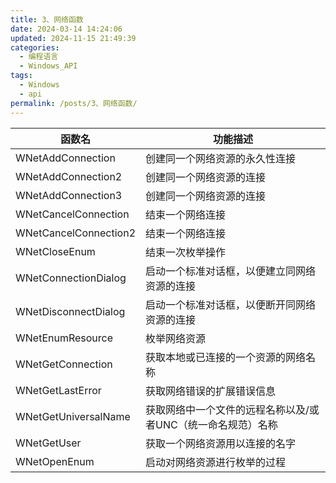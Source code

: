 ```yaml
---
title: 3、网络函数
date: 2024-03-14 14:24:06
updated: 2024-11-15 21:49:39
categories:
  - 编程语言
  - Windows_API
tags:
  - Windows
  - api
permalink: /posts/3、网络函数/
---
```

| 函数名                   | 功能描述                             |
| --------------------- | -------------------------------- |
| WNetAddConnection     | 创建同一个网络资源的永久性连接                  |
| WNetAddConnection2    | 创建同一个网络资源的连接                     |
| WNetAddConnection3    | 创建同一个网络资源的连接                     |
| WNetCancelConnection  | 结束一个网络连接                         |
| WNetCancelConnection2 | 结束一个网络连接                         |
| WNetCloseEnum         | 结束一次枚举操作                         |
| WNetConnectionDialog  | 启动一个标准对话框，以便建立同网络资源的连接           |
| WNetDisconnectDialog  | 启动一个标准对话框，以便断开同网络资源的连接           |
| WNetEnumResource      | 枚举网络资源                           |
| WNetGetConnection     | 获取本地或已连接的一个资源的网络名称               |
| WNetGetLastError      | 获取网络错误的扩展错误信息                    |
| WNetGetUniversalName  | 获取网络中一个文件的远程名称以及/或者UNC（统一命名规范）名称 |
| WNetGetUser           | 获取一个网络资源用以连接的名字                  |
| WNetOpenEnum          | 启动对网络资源进行枚举的过程                   |